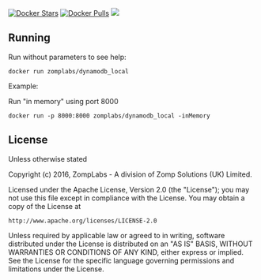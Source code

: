 
[![Docker Stars](https://img.shields.io/docker/stars/zomplabs/dynamodb_local.svg)](https://hub.docker.com/r/zomplabs/zomplabs/dynamodb_local)
[![Docker Pulls](https://img.shields.io/docker/pulls/zomplabs/dynamodb_local.svg)](https://hub.docker.com/r/zomplabs/dynamodb_local)
[![](https://imagelayers.io/badge/zomplabs/dynamodb_local:latest.svg)](https://imagelayers.io/?images=zomplabs/dynamodb_local:latest)

## Running
Run without parameters to see help:
```
docker run zomplabs/dynamodb_local
```

Example:

Run "in memory" using port 8000
```
docker run -p 8000:8000 zomplabs/dynamodb_local -inMemory
```

## License
Unless otherwise stated

Copyright (c) 2016, ZompLabs - A division of Zomp Solutions (UK) Limited.

Licensed under the Apache License, Version 2.0 (the "License");
you may not use this file except in compliance with the License.
You may obtain a copy of the License at

    http://www.apache.org/licenses/LICENSE-2.0

Unless required by applicable law or agreed to in writing, software
distributed under the License is distributed on an "AS IS" BASIS,
WITHOUT WARRANTIES OR CONDITIONS OF ANY KIND, either express or implied.
See the License for the specific language governing permissions and
limitations under the License.
